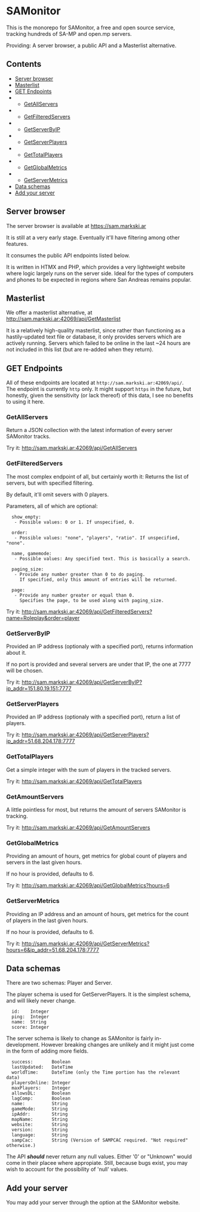 # SAMonitor

This is the monorepo for SAMonitor, a free and open source service, tracking hundreds of SA-MP and open.mp servers.

Providing: A server browser, a public API and a Masterlist alternative.

## Contents

- [Server browser](#server-browser)
- [Masterlist](#masterlist)
- [GET Endpoints](#get-endpoints)
- - [GetAllServers](#getallservers)
- - [GetFilteredServers](#getfilteredservers)
- - [GetServerByIP](#getserverbyip)
- - [GetServerPlayers](#getserverplayers)
- - [GetTotalPlayers](#gettotalplayers)
- - [GetGlobalMetrics](#getglobalmetrics)
- - [GetServerMetrics](#getservermetrics)
- [Data schemas](#data-schemas)
- [Add your server](#add-your-server)

## Server browser

The server browser is available at https://sam.markski.ar

It is still at a very early stage. Eventually it'll have filtering among other features.

It consumes the public API endpoints listed below.

It is written in HTMX and PHP, which provides a very lightweight website where logic largely runs on the server side. Ideal for the types of computers and phones to be expected in regions where San Andreas remains popular.

## Masterlist

We offer a masterlist alternative, at http://sam.markski.ar:42069/api/GetMasterlist

It is a relatively high-quality masterlist, since rather than functioning as a hastily-updated text file or database, it only provides servers which are actively running.
Servers which failed to be online in the last ~24 hours are not included in this list (but are re-added when they return).

## GET Endpoints

All of these endpoints are located at `http://sam.markski.ar:42069/api/`.
The endpoint is currently `http` only. It might support `https` in the future, but honestly, given the sensitivity (or lack thereof) of this data, I see no benefits to using it here.

### GetAllServers

Return a JSON collection with the latest information of every server SAMonitor tracks.

Try it: http://sam.markski.ar:42069/api/GetAllServers

### GetFilteredServers

The most complex endpoint of all, but certainly worth it: Returns the list of servers, but with specified filtering.

By default, it'll omit severs with 0 players.

Parameters, all of which are optional: 
```
  show_empty:
   - Possible values: 0 or 1. If unspecified, 0.

  order:
   - Possible values: "none", "players", "ratio". If unspecified, "none".

  name, gamemode:
   - Possible values: Any specified text. This is basically a search.
  
  paging_size:
   - Provide any number greater than 0 to do paging.
     If specified, only this amount of entries will be returned.

  page:
   - Provide any number greater or equal than 0.
     Specifies the page, to be used along with paging_size.
```

Try it: http://sam.markski.ar:42069/api/GetFilteredServers?name=Roleplay&order=player

### GetServerByIP

Provided an IP address (optionaly with a specified port), returns information about it.

If no port is provided and several servers are under that IP, the one at 7777 will be chosen.

Try it: http://sam.markski.ar:42069/api/GetServerByIP?ip_addr=151.80.19.151:7777

### GetServerPlayers

Provided an IP address (optionaly with a specified port), return a list of players.

Try it: http://sam.markski.ar:42069/api/GetServerPlayers?ip_addr=51.68.204.178:7777

### GetTotalPlayers

Get a simple integer with the sum of players in the tracked servers.

Try it: http://sam.markski.ar:42069/api/GetTotalPlayers

### GetAmountServers

A little pointless for most, but returns the amount of servers SAMonitor is tracking.

Try it: http://sam.markski.ar:42069/api/GetAmountServers

### GetGlobalMetrics

Providing an amount of hours, get metrics for global count of players and servers in the last given hours.

If no hour is provided, defaults to 6.

Try it: http://sam.markski.ar:42069/api/GetGlobalMetrics?hours=6

### GetServerMetrics

Providing an IP address and an amount of hours, get metrics for the count of players in the last given hours.

If no hour is provided, defaults to 6.

Try it: http://sam.markski.ar:42069/api/GetServerMetrics?hours=6&ip_addr=51.68.204.178:7777


## Data schemas

There are two schemas: Player and Server.

The player schema is used for GetServerPlayers. It is the simplest schema, and will likely never change.

```
  id:    Integer
  ping:  Integer
  name:  String
  score: Integer
```

The server schema is likely to change as SAMonitor is fairly in-development. However breaking changes are unlikely and it might just come in the form of adding more fields.

```
  success:       Boolean
  lastUpdated:   DateTime
  worldTime:     DateTime (only the Time portion has the relevant data)
  playersOnline: Integer
  maxPlayers:    Integer
  allowsDL:      Boolean
  lagComp:       Boolean
  name:          String
  gameMode:      String
  ipAddr:        String
  mapName:       String
  website:       String
  version:       String
  language:      String
  sampCac:       String (Version of SAMPCAC required. "Not required" otherwise.)
```

The API ***should*** never return any null values. Either '0' or "Unknown" would come in their placee where appropiate. Still, because bugs exist, you may wish to account for the possibility of 'null' values.

## Add your server

You may add your server through the option at the SAMonitor website.